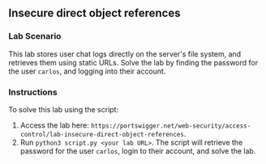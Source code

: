 ## Insecure direct object references
### Lab Scenario
This lab stores user chat logs directly on the server's file system, and retrieves them using static URLs.
Solve the lab by finding the password for the user `carlos`, and logging into their account.

### Instructions
To solve this lab using the script:
1. Access the lab here: `https://portswigger.net/web-security/access-control/lab-insecure-direct-object-references`.
2. Run `python3 script.py <your lab URL>`. The script will retrieve the password for the user `carlos`, login to their account, and solve the lab.